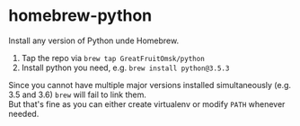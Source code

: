 # homebrew-python
Install any version of Python unde Homebrew.

1. Tap the repo via `brew tap GreatFruitOmsk/python`
2. Install python you need, e.g. `brew install python@3.5.3`

Since you cannot have multiple major versions installed simultaneously (e.g. 3.5 and 3.6)  `brew` will fail to link them.  
But that's fine as you can either create virtualenv or modify `PATH` whenever needed.
